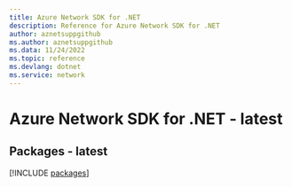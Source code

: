 ```yaml
---
title: Azure Network SDK for .NET
description: Reference for Azure Network SDK for .NET
author: aznetsuppgithub
ms.author: aznetsuppgithub
ms.data: 11/24/2022
ms.topic: reference
ms.devlang: dotnet
ms.service: network
---
```

# Azure Network SDK for .NET - latest
## Packages - latest
[!INCLUDE [packages](network-index.md)]